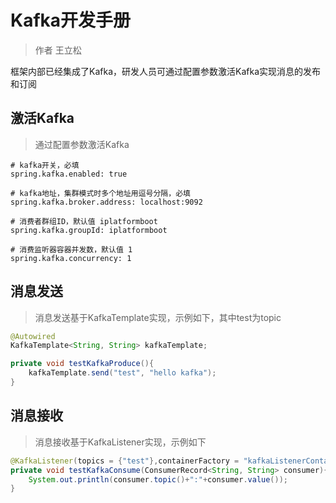 # Kafka开发手册

> 作者 王立松

框架内部已经集成了Kafka，研发人员可通过配置参数激活Kafka实现消息的发布和订阅

## 激活Kafka

> 通过配置参数激活Kafka

```properties
# kafka开关，必填
spring.kafka.enabled: true

# kafka地址，集群模式时多个地址用逗号分隔，必填
spring.kafka.broker.address: localhost:9092

# 消费者群组ID，默认值 iplatformboot
spring.kafka.groupId: iplatformboot

# 消费监听器容器并发数，默认值 1
spring.kafka.concurrency: 1
```

## 消息发送

> 消息发送基于KafkaTemplate实现，示例如下，其中test为topic

```java
@Autowired
KafkaTemplate<String, String> kafkaTemplate;

private void testKafkaProduce(){
	kafkaTemplate.send("test", "hello kafka");
}
```

## 消息接收

> 消息接收基于KafkaListener实现，示例如下

```java
@KafkaListener(topics = {"test"},containerFactory = "kafkaListenerContainerFactory")
private void testKafkaConsume(ConsumerRecord<String, String> consumer){
	System.out.println(consumer.topic()+":"+consumer.value());
}
```
